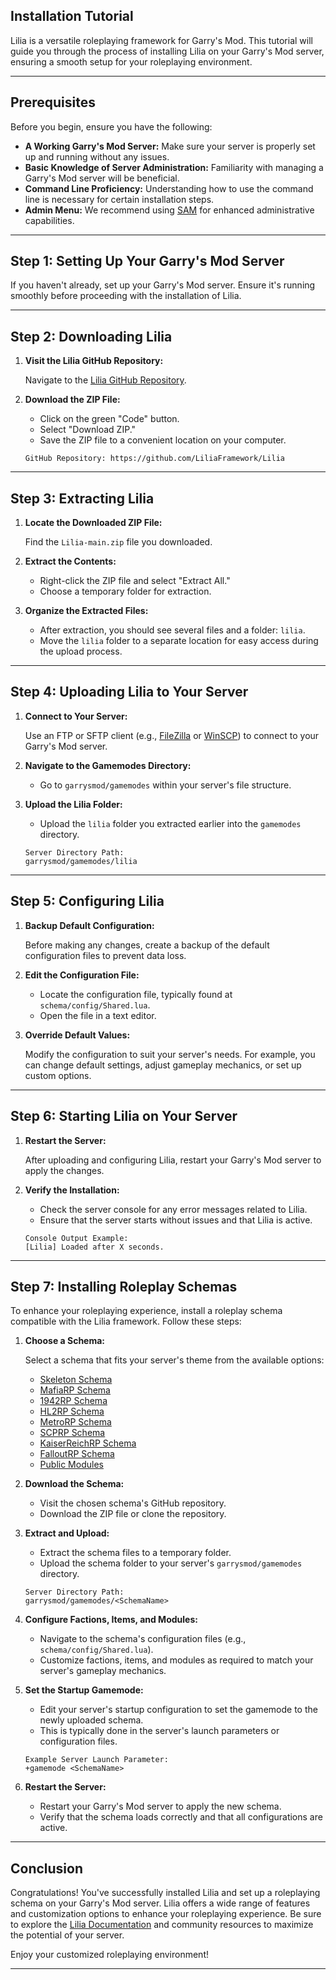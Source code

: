 ## **Installation Tutorial**

Lilia is a versatile roleplaying framework for Garry's Mod. This tutorial will guide you through the process of installing Lilia on your Garry's Mod server, ensuring a smooth setup for your roleplaying environment.

---

## Prerequisites

Before you begin, ensure you have the following:

- **A Working Garry's Mod Server:** Make sure your server is properly set up and running without any issues.
- **Basic Knowledge of Server Administration:** Familiarity with managing a Garry's Mod server will be beneficial.
- **Command Line Proficiency:** Understanding how to use the command line is necessary for certain installation steps.
- **Admin Menu:** We recommend using [SAM](https://www.gmodstore.com/market/view/sam) for enhanced administrative capabilities.

---

## Step 1: Setting Up Your Garry's Mod Server

If you haven't already, set up your Garry's Mod server. Ensure it's running smoothly before proceeding with the installation of Lilia.

---

## Step 2: Downloading Lilia

1. **Visit the Lilia GitHub Repository:**

    Navigate to the [Lilia GitHub Repository](https://github.com/LiliaFramework/Lilia).

2. **Download the ZIP File:**

    - Click on the green "Code" button.
    - Select "Download ZIP."
    - Save the ZIP file to a convenient location on your computer.

    ```plaintext
    GitHub Repository: https://github.com/LiliaFramework/Lilia
    ```

---

## Step 3: Extracting Lilia

1. **Locate the Downloaded ZIP File:**

    Find the `Lilia-main.zip` file you downloaded.

2. **Extract the Contents:**

    - Right-click the ZIP file and select "Extract All."
    - Choose a temporary folder for extraction.

3. **Organize the Extracted Files:**

    - After extraction, you should see several files and a folder: `lilia`.
    - Move the `lilia` folder to a separate location for easy access during the upload process.

---

## Step 4: Uploading Lilia to Your Server

1. **Connect to Your Server:**

    Use an FTP or SFTP client (e.g., [FileZilla](https://filezilla-project.org/) or [WinSCP](https://winscp.net/eng/index.php)) to connect to your Garry's Mod server.

2. **Navigate to the Gamemodes Directory:**

    - Go to `garrysmod/gamemodes` within your server's file structure.

3. **Upload the Lilia Folder:**

    - Upload the `lilia` folder you extracted earlier into the `gamemodes` directory.

    ```plaintext
    Server Directory Path:
    garrysmod/gamemodes/lilia
    ```

---

## Step 5: Configuring Lilia

1. **Backup Default Configuration:**

    Before making any changes, create a backup of the default configuration files to prevent data loss.

2. **Edit the Configuration File:**

    - Locate the configuration file, typically found at `schema/config/Shared.lua`.
    - Open the file in a text editor.

3. **Override Default Values:**

    Modify the configuration to suit your server's needs. For example, you can change default settings, adjust gameplay mechanics, or set up custom options.

---

## Step 6: Starting Lilia on Your Server

1. **Restart the Server:**

    After uploading and configuring Lilia, restart your Garry's Mod server to apply the changes.

2. **Verify the Installation:**

    - Check the server console for any error messages related to Lilia.
    - Ensure that the server starts without issues and that Lilia is active.

    ```plaintext
    Console Output Example:
    [Lilia] Loaded after X seconds.
    ```

---

## Step 7: Installing Roleplay Schemas

To enhance your roleplaying experience, install a roleplay schema compatible with the Lilia framework. Follow these steps:

1. **Choose a Schema:**

    Select a schema that fits your server's theme from the available options:

    - [Skeleton Schema](https://github.com/LiliaFramework/Skeleton)
    - [MafiaRP Schema](https://github.com/LiliaFramework/MafiaRP)
    - [1942RP Schema](https://github.com/LiliaFramework/1942RP)
    - [HL2RP Schema](https://github.com/LiliaFramework/HL2RP)
    - [MetroRP Schema](https://github.com/LiliaFramework/MetroRP)
    - [SCPRP Schema](https://github.com/LiliaFramework/SCPRP)
    - [KaiserReichRP Schema](https://github.com/LiliaFramework/KaiserReichRP)
    - [FalloutRP Schema](https://github.com/LiliaFramework/FalloutRP)
    - [Public Modules](https://github.com/LiliaFramework/Modules)

2. **Download the Schema:**

    - Visit the chosen schema's GitHub repository.
    - Download the ZIP file or clone the repository.

3. **Extract and Upload:**

    - Extract the schema files to a temporary folder.
    - Upload the schema folder to your server's `garrysmod/gamemodes` directory.

    ```plaintext
    Server Directory Path:
    garrysmod/gamemodes/<SchemaName>
    ```

4. **Configure Factions, Items, and Modules:**

    - Navigate to the schema's configuration files (e.g., `schema/config/Shared.lua`).
    - Customize factions, items, and modules as required to match your server's gameplay mechanics.

5. **Set the Startup Gamemode:**

    - Edit your server's startup configuration to set the gamemode to the newly uploaded schema.
    - This is typically done in the server's launch parameters or configuration files.

    ```plaintext
    Example Server Launch Parameter:
    +gamemode <SchemaName>
    ```

6. **Restart the Server:**

    - Restart your Garry's Mod server to apply the new schema.
    - Verify that the schema loads correctly and that all configurations are active.

---

## Conclusion

Congratulations! You've successfully installed Lilia and set up a roleplaying schema on your Garry's Mod server. Lilia offers a wide range of features and customization options to enhance your roleplaying experience. Be sure to explore the [Lilia Documentation](https://github.com/LiliaFramework/Lilia/blob/main/docs/README.md) and community resources to maximize the potential of your server.

Enjoy your customized roleplaying environment!

---